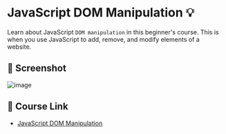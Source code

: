 # JavaScript DOM Manipulation :bulb: 
Learn about JavaScript `DOM manipulation` in this beginner's course. This is when you use JavaScript to add, remove, and modify elements of a website. 

## :camera_flash: Screenshot
![image](https://github.com/Hager-elhwarii/JavaScript-DOM-Manipulation/assets/80959882/d83460ff-8d5c-4c28-b8fb-f2a94a99dc9e)

## 🚀 Course Link 
  - [JavaScript DOM Manipulation](https://www.youtube.com/watch?v=5fb2aPlgoys)
